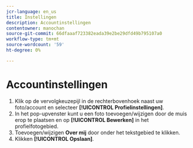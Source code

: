 ```yaml
---
jcr-language: en_us
title: Instellingen
description: Accountinstellingen
contentowner: manochan
source-git-commit: 66dfaaaf723382eada39e2be29dfd49b795107a0
workflow-type: tm+mt
source-wordcount: '59'
ht-degree: 0%

---
```




# Accountinstellingen

1. Klik op de vervolgkeuzepijl in de rechterbovenhoek naast uw foto/account en selecteer **[!UICONTROL Profielinstellingen]**.
1. In het pop-upvenster kunt u een foto toevoegen/wijzigen door de muis erop te plaatsen en op **[!UICONTROL Bewerken]** in het profielfotogebied.
1. Toevoegen/wijzigen **Over mij** door onder het tekstgebied te klikken.
1. Klikken **[!UICONTROL Opslaan]**.

